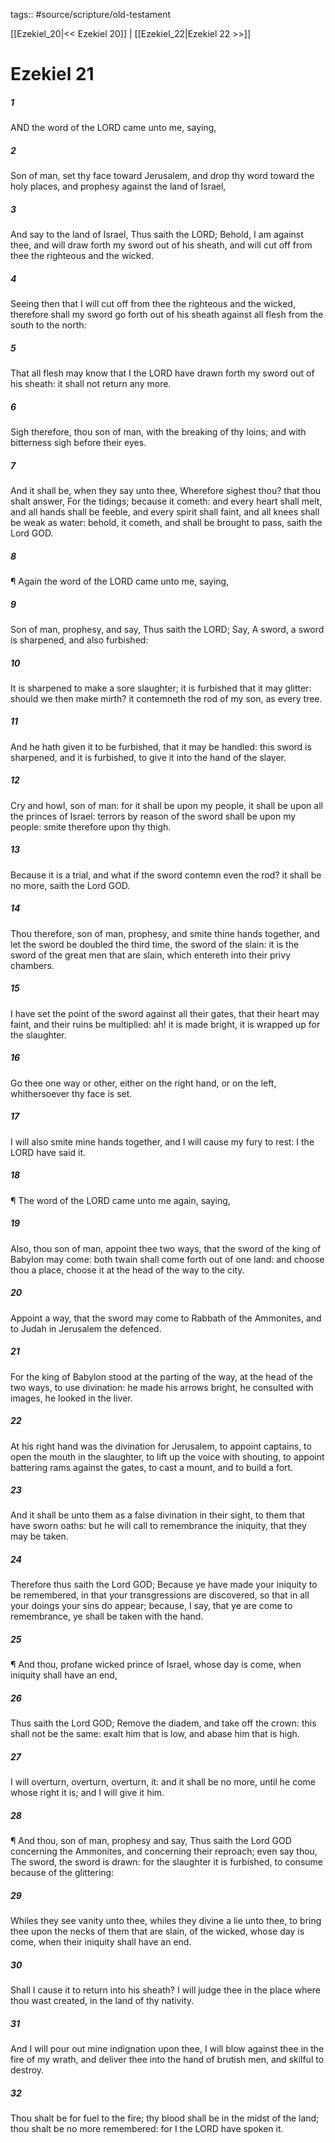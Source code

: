 tags:: #source/scripture/old-testament

[[Ezekiel_20|<< Ezekiel 20]] | [[Ezekiel_22|Ezekiel 22 >>]]

# Ezekiel 21

##### 1

AND the word of the LORD came unto me, saying,

##### 2

Son of man, set thy face toward Jerusalem, and drop thy word toward the holy places, and prophesy against the land of Israel,

##### 3

And say to the land of Israel, Thus saith the LORD; Behold, I am against thee, and will draw forth my sword out of his sheath, and will cut off from thee the righteous and the wicked.

##### 4

Seeing then that I will cut off from thee the righteous and the wicked, therefore shall my sword go forth out of his sheath against all flesh from the south to the north:

##### 5

That all flesh may know that I the LORD have drawn forth my sword out of his sheath: it shall not return any more.

##### 6

Sigh therefore, thou son of man, with the breaking of thy loins; and with bitterness sigh before their eyes.

##### 7

And it shall be, when they say unto thee, Wherefore sighest thou? that thou shalt answer, For the tidings; because it cometh: and every heart shall melt, and all hands shall be feeble, and every spirit shall faint, and all knees shall be weak as water: behold, it cometh, and shall be brought to pass, saith the Lord GOD.

##### 8

¶ Again the word of the LORD came unto me, saying,

##### 9

Son of man, prophesy, and say, Thus saith the LORD; Say, A sword, a sword is sharpened, and also furbished:

##### 10

It is sharpened to make a sore slaughter; it is furbished that it may glitter: should we then make mirth? it contemneth the rod of my son, as every tree.

##### 11

And he hath given it to be furbished, that it may be handled: this sword is sharpened, and it is furbished, to give it into the hand of the slayer.

##### 12

Cry and howl, son of man: for it shall be upon my people, it shall be upon all the princes of Israel: terrors by reason of the sword shall be upon my people: smite therefore upon thy thigh.

##### 13

Because it is a trial, and what if the sword contemn even the rod? it shall be no more, saith the Lord GOD.

##### 14

Thou therefore, son of man, prophesy, and smite thine hands together, and let the sword be doubled the third time, the sword of the slain: it is the sword of the great men that are slain, which entereth into their privy chambers.

##### 15

I have set the point of the sword against all their gates, that their heart may faint, and their ruins be multiplied: ah! it is made bright, it is wrapped up for the slaughter.

##### 16

Go thee one way or other, either on the right hand, or on the left, whithersoever thy face is set.

##### 17

I will also smite mine hands together, and I will cause my fury to rest: I the LORD have said it.

##### 18

¶ The word of the LORD came unto me again, saying,

##### 19

Also, thou son of man, appoint thee two ways, that the sword of the king of Babylon may come: both twain shall come forth out of one land: and choose thou a place, choose it at the head of the way to the city.

##### 20

Appoint a way, that the sword may come to Rabbath of the Ammonites, and to Judah in Jerusalem the defenced.

##### 21

For the king of Babylon stood at the parting of the way, at the head of the two ways, to use divination: he made his arrows bright, he consulted with images, he looked in the liver.

##### 22

At his right hand was the divination for Jerusalem, to appoint captains, to open the mouth in the slaughter, to lift up the voice with shouting, to appoint battering rams against the gates, to cast a mount, and to build a fort.

##### 23

And it shall be unto them as a false divination in their sight, to them that have sworn oaths: but he will call to remembrance the iniquity, that they may be taken.

##### 24

Therefore thus saith the Lord GOD; Because ye have made your iniquity to be remembered, in that your transgressions are discovered, so that in all your doings your sins do appear; because, I say, that ye are come to remembrance, ye shall be taken with the hand.

##### 25

¶ And thou, profane wicked prince of Israel, whose day is come, when iniquity shall have an end,

##### 26

Thus saith the Lord GOD; Remove the diadem, and take off the crown: this shall not be the same: exalt him that is low, and abase him that is high.

##### 27

I will overturn, overturn, overturn, it: and it shall be no more, until he come whose right it is; and I will give it him.

##### 28

¶ And thou, son of man, prophesy and say, Thus saith the Lord GOD concerning the Ammonites, and concerning their reproach; even say thou, The sword, the sword is drawn: for the slaughter it is furbished, to consume because of the glittering:

##### 29

Whiles they see vanity unto thee, whiles they divine a lie unto thee, to bring thee upon the necks of them that are slain, of the wicked, whose day is come, when their iniquity shall have an end.

##### 30

Shall I cause it to return into his sheath? I will judge thee in the place where thou wast created, in the land of thy nativity.

##### 31

And I will pour out mine indignation upon thee, I will blow against thee in the fire of my wrath, and deliver thee into the hand of brutish men, and skilful to destroy.

##### 32

Thou shalt be for fuel to the fire; thy blood shall be in the midst of the land; thou shalt be no more remembered: for I the LORD have spoken it.
